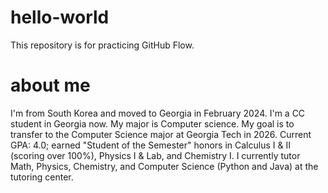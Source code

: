 # hello-world
This repository is for practicing GitHub Flow.

# about me
I'm from South Korea and moved to Georgia in February 2024.
I'm a CC student in Georgia now.
My major is Computer science.
My goal is to transfer to the Computer Science major at Georgia Tech in 2026.
Current GPA: 4.0; earned "Student of the Semester" honors in Calculus I & II (scoring over 100%), Physics I & Lab, and Chemistry I.
I currently tutor Math, Physics, Chemistry, and Computer Science (Python and Java) at the tutoring center.
